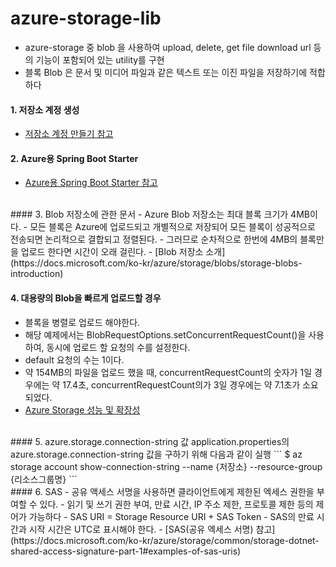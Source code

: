 # azure-storage-lib

- azure-storage 중 blob 을 사용하여 upload, delete, get file download url 등의 기능이 포함되어 있는 utility를 구현
- 블록 Blob 은 문서 및 미디어 파일과 같은 텍스트 또는 이진 파일을 저장하기에 적합하다

#### 1. 저장소 계정 생성
- [저장소 계정 만들기 참고](https://docs.microsoft.com/ko-kr/azure/storage/common/storage-quickstart-create-account?tabs=azure-cli) <br/>

#### 2. Azure용 Spring Boot Starter
- [Azure용 Spring Boot Starter 참고](https://docs.microsoft.com/ko-kr/java/azure/spring-framework/spring-boot-starters-for-azure)

<br/>
#### 3. Blob 저장소에 관한 문서
- Azure Blob 저장소는 최대 블록 크기가 4MB이다.
- 모든 블록은 Azure에 업로드되고 개별적으로 저장되어 모든 블록이 성공적으로 전송되면 논리적으로 결합되고 정렬된다.
- 그러므로 순차적으로 한번에 4MB의 블록만을 업로드 한다면 시간이 오래 걸린다.
- [Blob 저장소 소개](https://docs.microsoft.com/ko-kr/azure/storage/blobs/storage-blobs-introduction)
<br/>

#### 4. 대용량의 Blob을 빠르게 업로드할 경우
- 블록을 병렬로 업로드 해야한다.
- 해당 예제에서는 BlobRequestOptions.setConcurrentRequestCount()을 사용하여, 동시에 업로드 할 요청의 수를 설정한다.
- default 요청의 수는 1이다.
- 약 154MB의 파일을 업로드 했을 때, concurrentRequestCount의 숫자가 1일 경우에는 약 17.4초, concurrentRequestCount의가 3일 경우에는 약 7.1초가 소요되었다.
- [Azure Storage 성능 및 확장성](https://docs.microsoft.com/ko-kr/azure/storage/common/storage-performance-checklist)

<br/>
#### 5. azure.storage.connection-string 값
application.properties의 azure.storage.connection-string 값을 구하기 위해 다음과 같이 실행
```
$ az storage account show-connection-string --name {저장소} --resource-group {리소스그룹명}
```

<br/>
#### 6. SAS
- 공유 액세스 서명을 사용하면 클라이언트에게 제한된 엑세스 권한을 부여할 수 있다.
- 읽기 및 쓰기 권한 부여, 만료 시간, IP 주소 제한, 프로토콜 제한 등의 제어가 가능하다
- SAS URI = Storage Resource URI + SAS Token
- SAS의 만료 시간과 시작 시간은 UTC로 표시해야 한다.
- [SAS(공유 엑세스 서명) 참고](https://docs.microsoft.com/ko-kr/azure/storage/common/storage-dotnet-shared-access-signature-part-1#examples-of-sas-uris)
